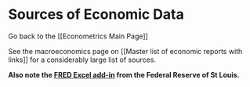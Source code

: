 # Sources of Economic Data

Go back to the [[Econometrics Main Page]]

See the macroeconomics page on [[Master list of economic reports with links]] for a considerably large list of sources. 

**Also note the [FRED Excel add-in](https://fred.stlouisfed.org/fred-addin/) from the Federal Reserve of St Louis.**